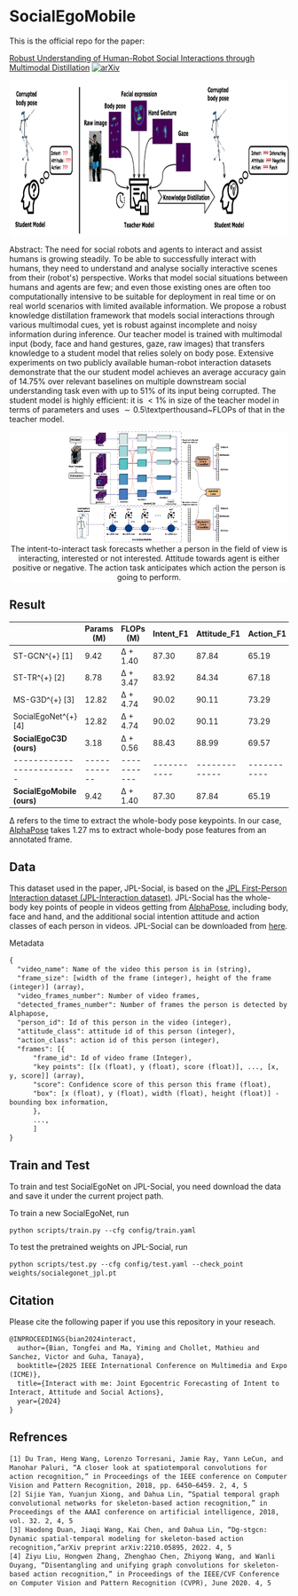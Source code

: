 # SocialEgoMobile

This is the official repo for the paper: 

[Robust Understanding of Human-Robot Social Interactions through Multimodal Distillation](https://arxiv.org/abs/2412.16698) [![arXiv](https://img.shields.io/badge/arXiv-2412.16698-b31b1b.svg)](https://arxiv.org/abs/2412.16698)

<div align="center", style="background-color: white">
    <img src="docs/teaser.png", height="280" alt>
</div>

Abstract:
 The need for social robots and agents to interact and assist humans is growing steadily. To be able to successfully interact with humans, they need to understand and analyse  socially interactive scenes from their (robot's) perspective. Works that model social situations between humans and agents are few; and even those existing ones are often too computationally intensive to be suitable for deployment in real time or on real world scenarios with limited available information. We propose a robust knowledge distillation framework that models social interactions through various multimodal cues, yet is robust against incomplete and noisy information during inference. Our teacher model is trained with multimodal input (body, face and hand gestures, gaze, raw images) that transfers knowledge to a student model that relies solely on body pose. Extensive experiments on two publicly available human-robot interaction datasets demonstrate that the our student model achieves an average accuracy gain of 14.75\% over relevant baselines on multiple downstream social understanding task even with up to 51\% of its input being corrupted. The student model is highly efficient: it is $<1$\% in size of the teacher model in terms of parameters and uses $\sim 0.5$\textperthousand~FLOPs of that in the teacher model.

<div align="center", style="background-color: white">
    <img src="docs/distillation.png", height="200" alt>
<div align="center">
    The intent-to-interact task forecasts whether a person in the field of view is interacting, interested or not interested. 
    Attitude towards agent is either positive or negative. 
    The action task anticipates which action the person is going to perform.
</div>
</div>

## Result
|                            | Params (M) | FLOPs (M) | Intent_F1 | Attitude_F1 | Action_F1 |
|----------------------------|------------|-----------|-----------|-------------|-----------|
| ST-GCN^{+} [1]             | 9.42       | Δ + 1.40  | 87.30     | 87.84       | 65.19     |
| ST-TR^{+} [2]              | 8.78       | Δ + 3.47  | 83.92     | 84.34       | 67.18     |
| MS-G3D^{+} [3]             | 12.82      | Δ + 4.74  | 90.02     | 90.11       | 73.29     |
| SocialEgoNet^{+} [4]       | 12.82      | Δ + 4.74  | 90.02     | 90.11       | 73.29     |
| **SocialEgoC3D (ours)**    | 3.18       | Δ + 0.56  | 88.43     | 88.99       | 69.57     |
| -------------------------  |------------|-----------|-----------|-------------|-----------|
| **SocialEgoMobile (ours)** | 9.42       | Δ + 1.40  | 87.30     | 87.84       | 65.19     |

Δ refers to the time to extract the whole-body pose keypoints. In our case, [AlphaPose](https://github.com/MVIG-SJTU/AlphaPose) takes 1.27 ms to extract whole-body pose features from an annotated frame.

## Data
This dataset used in the paper, JPL-Social, is based on the [JPL First-Person Interaction dataset (JPL-Interaction dataset)](http://michaelryoo.com/jpl-interaction.html). JPL-Social has the whole-body key points of people in videos getting from [AlphaPose](https://github.com/MVIG-SJTU/AlphaPose), including body, face and hand, and the additional social intention attitude and action classes of each person in videos. JPL-Social can be downloaded from [here](https://drive.google.com/file/d/1gpH_T60e99cR_x4C5B2YKvPPa99rBzic/view?usp=drive_link).

Metadata
```
{
  "video_name": Name of the video this person is in (string),
  "frame_size": [width of the frame (integer), height of the frame (integer)] (array),
  "video_frames_number": Number of video frames,
  "detected_frames_number": Number of frames the person is detected by Alphapose,
  "person_id": Id of this person in the video (integer),
  "attitude_class": attitude id of this person (integer),
  "action_class": action id of this person (integer),
  "frames": [{
      "frame_id": Id of video frame (Integer),
      "key points": [[x (float), y (float), score (float)], ..., [x, y, score]] (array),
      "score": Confidence score of this person this frame (float),
      "box": [x (float), y (float), width (float), height (float)] - bounding box information,
      },
      ...,
      ]
}
```

## Train and Test

To train and test SocialEgoNet on JPL-Social, you need download the data and save it under the current project path.

To train a new SocialEgoNet, run
```
python scripts/train.py --cfg config/train.yaml
```

To test the pretrained weights on JPL-Social, run
```
python scripts/test.py --cfg config/test.yaml --check_point weights/socialegonet_jpl.pt
```

## Citation
Please cite the following paper if you use this repository in your reseach.
```
@INPROCEEDINGS{bian2024interact,
  author={Bian, Tongfei and Ma, Yiming and Chollet, Mathieu and Sanchez, Victor and Guha, Tanaya},
  booktitle={2025 IEEE International Conference on Multimedia and Expo (ICME)}, 
  title={Interact with me: Joint Egocentric Forecasting of Intent to Interact, Attitude and Social Actions}, 
  year={2024}
}
```

## Refrences 
```
[1] Du Tran, Heng Wang, Lorenzo Torresani, Jamie Ray, Yann LeCun, and Manohar Paluri, “A closer look at spatiotemporal convolutions for action recognition,” in Proceedings of the IEEE conference on Computer Vision and Pattern Recognition, 2018, pp. 6450–6459. 2, 4, 5
[2] Sijie Yan, Yuanjun Xiong, and Dahua Lin, “Spatial temporal graph convolutional networks for skeleton-based action recognition,” in Proceedings of the AAAI conference on artificial intelligence, 2018, vol. 32. 2, 4, 5
[3] Haodong Duan, Jiaqi Wang, Kai Chen, and Dahua Lin, “Dg-stgcn: Dynamic spatial-temporal modeling for skeleton-based action recognition,”arXiv preprint arXiv:2210.05895, 2022. 4, 5
[4] Ziyu Liu, Hongwen Zhang, Zhenghao Chen, Zhiyong Wang, and Wanli Ouyang, “Disentangling and unifying graph convolutions for skeleton-based action recognition,” in Proceedings of the IEEE/CVF Conference on Computer Vision and Pattern Recognition (CVPR), June 2020. 4, 5
```
